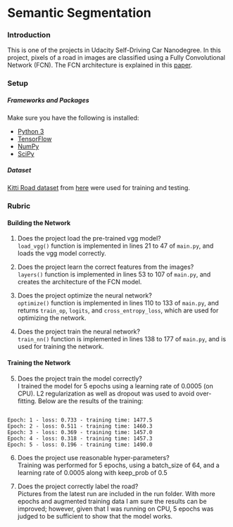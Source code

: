 # Semantic Segmentation
### Introduction
This is one of the projects in Udacity Self-Driving Car Nanodegree. In this project, pixels of a road in images are classified using a Fully Convolutional Network (FCN). The FCN architecture is explained in this [paper](https://people.eecs.berkeley.edu/~jonlong/long_shelhamer_fcn.pdf). 

### Setup
##### Frameworks and Packages
Make sure you have the following is installed:
 - [Python 3](https://www.python.org/)
 - [TensorFlow](https://www.tensorflow.org/)
 - [NumPy](http://www.numpy.org/)
 - [SciPy](https://www.scipy.org/)
##### Dataset
[Kitti Road dataset](http://www.cvlibs.net/datasets/kitti/eval_road.php) from [here](http://www.cvlibs.net/download.php?file=data_road.zip) were used for training and testing.  

### Rubric
#### Building the Network
1. Does the project load the pre-trained vgg model?  
`load_vgg()` function is implemented in lines 21 to 47 of `main.py`, and loads the vgg model correctly. 

2. Does the project learn the correct features from the images?  
`layers()` function is implemented in lines 53 to 107 of `main.py`, and creates the architecture of the FCN model.

3. Does the project optimize the neural network?  
`optimize()` function is implemented in lines 110 to 133 of `main.py`, and returns `train_op`, `logits`, and `cross_entropy_loss`, which are used for optimizing the network.

4. Does the project train the neural network?  
`train_nn()` function is implemented in lines 138 to 177 of `main.py`, and is used for training the network.

#### Training the Network
5. Does the project train the model correctly?  
I trained the model for 5 epochs using a learning rate of 0.0005 (on CPU). L2 regularization as well as dropout was used to avoid over-fitting. Below are the results of the training:
```

Epoch: 1 - loss: 0.733 - training time: 1477.5
Epoch: 2 - loss: 0.511 - training time: 1460.3
Epoch: 3 - loss: 0.369 - training time: 1457.0
Epoch: 4 - loss: 0.318 - training time: 1457.3
Epoch: 5 - loss: 0.196 - training time: 1490.0

```

6. Does the project use reasonable hyper-parameters?  
Training was performed for 5 epochs, using a batch_size of 64, and a learning rate of 0.0005 along with keep_prob of 0.5

7. Does the project correctly label the road?  
Pictures from the latest run are included in the run folder. With more epochs and augmented training data I am sure the results can be improved; however, given that I was running on CPU, 5 epochs was judged to be sufficient to show that the model works.
 
